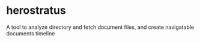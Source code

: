 # herostratus
A tool to analyze directory and fetch document files, and create navigatable documents timeline
